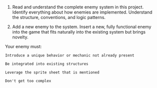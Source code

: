 1. Read and understand the complete enemy system in this project.  Identify everything about how enemies are implemented. Understand the structure, conventions, and logic patterns.

2. Add a new enemy to the system.
Insert a new, fully functional enemy into the game that fits naturally into the existing system but brings novelty.

Your enemy must:

    Introduce a unique behavior or mechanic not already present

    Be integrated into existing structures

    Leverage the sprite sheet that is mentioned

    Don't get too complex
